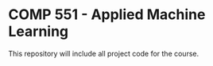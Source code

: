 # COMP 551 - Applied Machine Learning

This repository will include all project code for the course.
